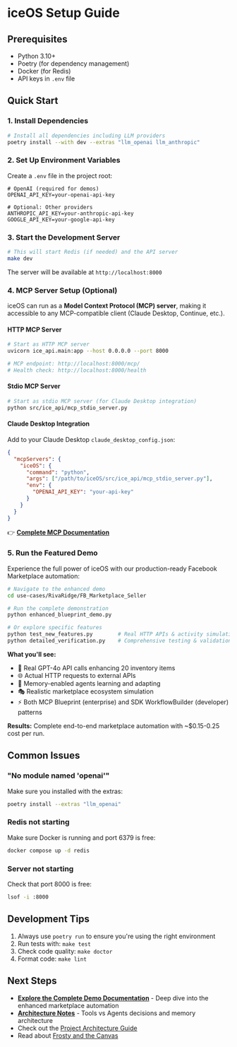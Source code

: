 # iceOS Setup Guide

## Prerequisites

- Python 3.10+
- Poetry (for dependency management)
- Docker (for Redis)
- API keys in `.env` file

## Quick Start

### 1. Install Dependencies

```bash
# Install all dependencies including LLM providers
poetry install --with dev --extras "llm_openai llm_anthropic"
```

### 2. Set Up Environment Variables

Create a `.env` file in the project root:

```env
# OpenAI (required for demos)
OPENAI_API_KEY=your-openai-api-key

# Optional: Other providers
ANTHROPIC_API_KEY=your-anthropic-api-key
GOOGLE_API_KEY=your-google-api-key
```

### 3. Start the Development Server

```bash
# This will start Redis (if needed) and the API server
make dev
```

The server will be available at `http://localhost:8000`

### 4. MCP Server Setup (Optional)

iceOS can run as a **Model Context Protocol (MCP) server**, making it accessible to any MCP-compatible client (Claude Desktop, Continue, etc.).

#### HTTP MCP Server
```bash
# Start as HTTP MCP server
uvicorn ice_api.main:app --host 0.0.0.0 --port 8000

# MCP endpoint: http://localhost:8000/mcp/
# Health check: http://localhost:8000/health
```

#### Stdio MCP Server
```bash
# Start as stdio MCP server (for Claude Desktop integration)
python src/ice_api/mcp_stdio_server.py
```

#### Claude Desktop Integration
Add to your Claude Desktop `claude_desktop_config.json`:
```json
{
  "mcpServers": {
    "iceOS": {
      "command": "python",
      "args": ["/path/to/iceOS/src/ice_api/mcp_stdio_server.py"],
      "env": {
        "OPENAI_API_KEY": "your-api-key"
      }
    }
  }
}
```

👉 **[Complete MCP Documentation](MCP_IMPLEMENTATION.md)**

### 5. Run the Featured Demo

Experience the full power of iceOS with our production-ready Facebook Marketplace automation:

```bash
# Navigate to the enhanced demo
cd use-cases/RivaRidge/FB_Marketplace_Seller

# Run the complete demonstration
python enhanced_blueprint_demo.py

# Or explore specific features
python test_new_features.py        # Real HTTP APIs & activity simulation
python detailed_verification.py    # Comprehensive testing & validation
```

**What you'll see:**
- 🤖 Real GPT-4o API calls enhancing 20 inventory items
- 🌐 Actual HTTP requests to external APIs
- 🧠 Memory-enabled agents learning and adapting
- 🎭 Realistic marketplace ecosystem simulation
- ⚡ Both MCP Blueprint (enterprise) and SDK WorkflowBuilder (developer) patterns

**Results:** Complete end-to-end marketplace automation with ~$0.15-0.25 cost per run.

## Common Issues

### "No module named 'openai'"

Make sure you installed with the extras:
```bash
poetry install --extras "llm_openai"
```

### Redis not starting

Make sure Docker is running and port 6379 is free:
```bash
docker compose up -d redis
```

### Server not starting

Check that port 8000 is free:
```bash
lsof -i :8000
```

## Development Tips

1. Always use `poetry run` to ensure you're using the right environment
2. Run tests with: `make test`
3. Check code quality: `make doctor`
4. Format code: `make lint`

## Next Steps

- **[Explore the Complete Demo Documentation](../use-cases/RivaRidge/FB_Marketplace_Seller/README.md)** - Deep dive into the enhanced marketplace automation
- **[Architecture Notes](../use-cases/RivaRidge/FB_Marketplace_Seller/ARCHITECTURE_NOTES.md)** - Tools vs Agents decisions and memory architecture
- Check out the [Project Architecture Guide](ARCHITECTURE.md)
- Read about [Frosty and the Canvas](iceos-vision.md) 
